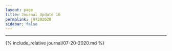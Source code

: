 ```yaml
---
layout: page
title: Journal Update 16
permalink: j07202020
sidebar: false
---
```


---

{% include_relative journal/07-20-2020.md %}
